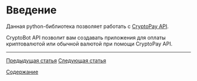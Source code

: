 # Введение
Данная python-библиотека позволяет работать с [CryptoPay API](https://help.crypt.bot/crypto-pay-api).

CryptoBot API позволит вам создавать приложения для оплаты криптовалютой или обычной валютой при помощи CryptoPay API.

---

[Предыдущая статья](./index.md) [Следующая статья](./color-lib.md)

[Содержание](./index.md)
